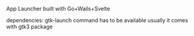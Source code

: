App Launcher built with Go+Wails+Svelte

dependencies:
gtk-launch command has to be available
usually it comes with gtk3 package
